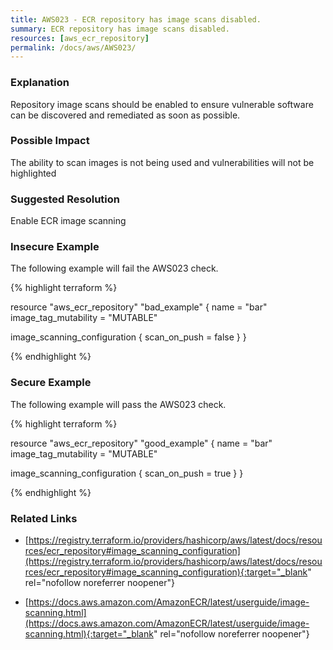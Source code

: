 ```yaml
---
title: AWS023 - ECR repository has image scans disabled.
summary: ECR repository has image scans disabled. 
resources: [aws_ecr_repository] 
permalink: /docs/aws/AWS023/
---
```

### Explanation


Repository image scans should be enabled to ensure vulnerable software can be discovered and remediated as soon as possible.


### Possible Impact
The ability to scan images is not being used and vulnerabilities will not be highlighted

### Suggested Resolution
Enable ECR image scanning


### Insecure Example

The following example will fail the AWS023 check.

{% highlight terraform %}

resource "aws_ecr_repository" "bad_example" {
  name                 = "bar"
  image_tag_mutability = "MUTABLE"

  image_scanning_configuration {
    scan_on_push = false
  }
}

{% endhighlight %}



### Secure Example

The following example will pass the AWS023 check.

{% highlight terraform %}

resource "aws_ecr_repository" "good_example" {
  name                 = "bar"
  image_tag_mutability = "MUTABLE"

  image_scanning_configuration {
    scan_on_push = true
  }
}

{% endhighlight %}



### Related Links


- [https://registry.terraform.io/providers/hashicorp/aws/latest/docs/resources/ecr_repository#image_scanning_configuration](https://registry.terraform.io/providers/hashicorp/aws/latest/docs/resources/ecr_repository#image_scanning_configuration){:target="_blank" rel="nofollow noreferrer noopener"}

- [https://docs.aws.amazon.com/AmazonECR/latest/userguide/image-scanning.html](https://docs.aws.amazon.com/AmazonECR/latest/userguide/image-scanning.html){:target="_blank" rel="nofollow noreferrer noopener"}


